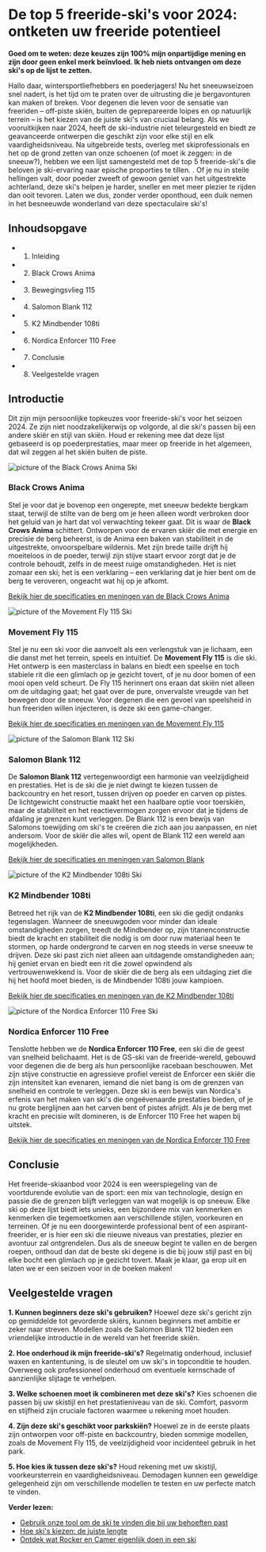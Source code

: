 # De top 5 freeride-ski's voor 2024: ontketen uw freeride potentieel

**Goed om te weten: deze keuzes zijn 100% mijn onpartijdige mening en zijn door geen enkel merk beïnvloed. Ik heb niets ontvangen om deze ski's op de lijst te zetten.**

Hallo daar, wintersportliefhebbers en poederjagers! Nu het sneeuwseizoen snel nadert, is het tijd om te praten over de uitrusting die je bergavonturen kan maken of breken. Voor degenen die leven voor de sensatie van freeriden – off-piste skiën, buiten de geprepareerde loipes en op natuurlijk terrein – is het kiezen van de juiste ski's van cruciaal belang. Als we vooruitkijken naar 2024, heeft de ski-industrie niet teleurgesteld en biedt ze geavanceerde ontwerpen die geschikt zijn voor elke stijl en elk vaardigheidsniveau. Na uitgebreide tests, overleg met skiprofessionals en het op de grond zetten van onze schoenen (of moet ik zeggen: in de sneeuw?), hebben we een lijst samengesteld met de top 5 freeride-ski's die beloven je ski-ervaring naar epische proporties te tillen. . Of je nu in steile hellingen valt, door poeder zweeft of gewoon geniet van het uitgestrekte achterland, deze ski's helpen je harder, sneller en met meer plezier te rijden dan ooit tevoren. Laten we dus, zonder verder oponthoud, een duik nemen in het besneeuwde wonderland van deze spectaculaire ski's!

## Inhoudsopgave
- 1. Inleiding
- 2. Black Crows Anima
- 3. Bewegingsvlieg 115
- 4. Salomon Blank 112
- 5. K2 Mindbender 108ti
- 6. Nordica Enforcer 110 Free
- 7. Conclusie
- 8. Veelgestelde vragen

## Introductie

Dit zijn mijn persoonlijke topkeuzes voor freeride-ski's voor het seizoen 2024. Ze zijn niet noodzakelijkerwijs op volgorde, al die ski's passen bij een andere skiër en stijl van skiën. Houd er rekening mee dat deze lijst gebaseerd is op poederprestaties, maar meer op freeride in het algemeen, dat wil zeggen al het skiën buiten de piste.

![picture of the Black Crows Anima Ski](/skis/Black%20crows%20Anima.png)

### Black Crows Anima
Stel je voor dat je bovenop een ongerepte, met sneeuw bedekte bergkam staat, terwijl de stilte van de berg om je heen alleen wordt verbroken door het geluid van je hart dat vol verwachting tekeer gaat. Dit is waar de **Black Crows Anima** schittert. Ontworpen voor de ervaren skiër die met energie en precisie de berg beheerst, is de Anima een baken van stabiliteit in de uitgestrekte, onvoorspelbare wildernis. Met zijn brede taille drijft hij moeiteloos in de poeder, terwijl zijn stijve staart ervoor zorgt dat je de controle behoudt, zelfs in de meest ruige omstandigheden. Het is niet zomaar een ski; het is een verklaring – een verklaring dat je hier bent om de berg te veroveren, ongeacht wat hij op je afkomt.

[Bekijk hier de specificaties en meningen van de Black Crows Anima](https://www.pick-a-ski.com/opinions/BlackcrowsAnima)

![picture of the Movement Fly 115 Ski](/skis/Movement%20Fly%20115.png)

### Movement Fly 115
Stel je nu een ski voor die aanvoelt als een verlengstuk van je lichaam, een die danst met het terrein, speels en intuïtief. De **Movement Fly 115** is die ski. Het ontwerp is een masterclass in balans en biedt een speelse en toch stabiele rit die een glimlach op je gezicht tovert, of je nu door bomen of een mooi open veld scheurt. De Fly 115 herinnert ons eraan dat skiën niet alleen om de uitdaging gaat; het gaat over de pure, onvervalste vreugde van het bewegen door de sneeuw. Voor degenen die een gevoel van speelsheid in hun freeriden willen injecteren, is deze ski een game-changer.

[Bekijk hier de specificaties en meningen van de Movement Fly 115](https://www.pick-a-ski.com/opinions/MovementFly115)

![picture of the Salomon Blank 112 Ski](/skis/Salomon%20Blank.png)

### Salomon Blank 112
De **Salomon Blank 112** vertegenwoordigt een harmonie van veelzijdigheid en prestaties. Het is de ski die je niet dwingt te kiezen tussen de backcountry en het resort, tussen drijven op poeder en carven op pistes. De lichtgewicht constructie maakt het een haalbare optie voor toerskiën, maar de stabiliteit en het reactievermogen zorgen ervoor dat je tijdens de afdaling je grenzen kunt verleggen. De Blank 112 is een bewijs van Salomons toewijding om ski's te creëren die zich aan jou aanpassen, en niet andersom. Voor de skiër die alles wil, opent de Blank 112 een wereld aan mogelijkheden.

[Bekijk hier de specificaties en meningen van Salomon Blank](https://www.pick-a-ski.com/opinions/SalomonBlank)

![picture of the K2 Mindbender 108ti Ski](/skis/K2%20Mindbender%20108ti.png)

### K2 Mindbender 108ti
Betreed het rijk van de **K2 Mindbender 108ti**, een ski die gedijt ondanks tegenslagen. Wanneer de sneeuwgoden voor minder dan ideale omstandigheden zorgen, treedt de Mindbender op, zijn titanenconstructie biedt de kracht en stabiliteit die nodig is om door ruw materiaal heen te stormen, op harde ondergrond te carven en nog steeds in verse sneeuw te drijven. Deze ski past zich niet alleen aan uitdagende omstandigheden aan; hij geniet ervan en biedt een rit die zowel opwindend als vertrouwenwekkend is. Voor de skiër die de berg als een uitdaging ziet die hij het hoofd moet bieden, is de Mindbender 108ti jouw kampioen.

[Bekijk hier de specificaties en meningen van de K2 Mindbender 108ti](https://www.pick-a-ski.com/opinions/K2Mindbender108ti)

![picture of the Nordica Enforcer 110 Free Ski](/skis/Nordica%20Enforcer%20110%20free.png)

### Nordica Enforcer 110 Free
Tenslotte hebben we de **Nordica Enforcer 110 Free**, een ski die de geest van snelheid belichaamt. Het is de GS-ski van de freeride-wereld, gebouwd voor degenen die de berg als hun persoonlijke racebaan beschouwen. Met zijn stijve constructie en agressieve profiel vereist de Enforcer een skiër die zijn intensiteit kan evenaren, iemand die niet bang is om de grenzen van snelheid en controle te verleggen. Deze ski is een bewijs van Nordica's erfenis van het maken van ski's die ongeëvenaarde prestaties bieden, of je nu grote berglijnen aan het carven bent of pistes afrijdt. Als je de berg met kracht en precisie wilt domineren, is de Enforcer 110 Free het wapen bij uitstek.

[Bekijk hier de specificaties en meningen van de Nordica Enforcer 110 Free](https://www.pick-a-ski.com/opinions/NordicaEnforcer110free)

## Conclusie
Het freeride-skiaanbod voor 2024 is een weerspiegeling van de voortdurende evolutie van de sport: een mix van technologie, design en passie die de grenzen blijft verleggen van wat mogelijk is op sneeuw. Elke ski op deze lijst biedt iets unieks, een bijzondere mix van kenmerken en kenmerken die tegemoetkomen aan verschillende stijlen, voorkeuren en terreinen. Of je nu een doorgewinterde professional bent of een aspirant-freerider, er is hier een ski die nieuwe niveaus van prestaties, plezier en avontuur zal ontgrendelen. Dus als de sneeuw begint te vallen en de bergen roepen, onthoud dan dat de beste ski degene is die bij jouw stijl past en bij elke bocht een glimlach op je gezicht tovert. Maak je klaar, ga erop uit en laten we er een seizoen voor in de boeken maken!

## Veelgestelde vragen

**1. Kunnen beginners deze ski's gebruiken?**
Hoewel deze ski's gericht zijn op gemiddelde tot gevorderde skiërs, kunnen beginners met ambitie er zeker naar streven. Modellen zoals de Salomon Blank 112 bieden een vriendelijke introductie in de wereld van het freeride skiën.

**2. Hoe onderhoud ik mijn freeride-ski's?**
Regelmatig onderhoud, inclusief waxen en kantentuning, is de sleutel om uw ski's in topconditie te houden. Overweeg ook professioneel onderhoud om eventuele kernschade of aanzienlijke slijtage te verhelpen.

**3. Welke schoenen moet ik combineren met deze ski's?**
Kies schoenen die passen bij uw skistijl en het prestatieniveau van de ski. Comfort, pasvorm en stijfheid zijn cruciale factoren waarmee u rekening moet houden.

**4. Zijn deze ski's geschikt voor parkskiën?**
Hoewel ze in de eerste plaats zijn ontworpen voor off-piste en backcountry, bieden sommige modellen, zoals de Movement Fly 115, de veelzijdigheid voor incidenteel gebruik in het park.

**5. Hoe kies ik tussen deze ski's?**
Houd rekening met uw skistijl, voorkeursterrein en vaardigheidsniveau. Demodagen kunnen een geweldige gelegenheid zijn om verschillende modellen te testen en uw perfecte match te vinden.

**Verder lezen:**
- [Gebruik onze tool om de ski te vinden die bij uw behoeften past](https://www.pick-a-ski.com/pick-a-ski)
- [Hoe ski's kiezen: de juiste lengte](https://www.pick-a-ski.com/articles/finding-the-right-ski-length)
- [Ontdek wat Rocker en Camer eigenlijk doen in een ski](https://www.pick-a-ski.com/articles/ultimate-guide-rocker-camber-ski-fit)
